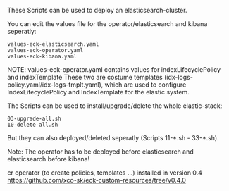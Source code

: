 These Scripts can be used to deploy an elasticsearch-cluster.

You can edit the values file for the operator/elasticsearch and kibana seperatly:

    values-eck-elasticsearch.yaml
    values-eck-operator.yaml
    values-eck-kibana.yaml

NOTE: values-eck-operator.yaml contains values for indexLifecyclePolicy and indexTemplate
      These two are costume templates (idx-logs-policy.yaml/idx-logs-tmplt.yaml),
      which are used to configure IndexLifecyclePolicy and IndexTemplate for the elastic system.

The Scripts can be used to install/upgrade/delete the whole elastic-stack:

    03-upgrade-all.sh
    10-delete-all.sh

But they can also deployed/deleted seperatly (Scripts 11-\*.sh - 33-\*.sh).

Note: The operator has to be deployed before elasticsearch and elasticsearch before kibana!


cr operator (to create policies, templates ...) installed in version 0.4
https://github.com/xco-sk/eck-custom-resources/tree/v0.4.0
